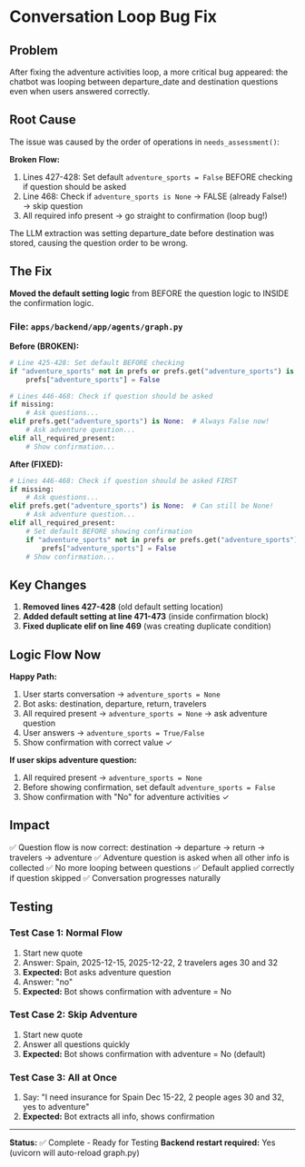 # Conversation Loop Bug Fix

## Problem
After fixing the adventure activities loop, a more critical bug appeared: the chatbot was looping between departure_date and destination questions even when users answered correctly.

## Root Cause
The issue was caused by the order of operations in `needs_assessment()`:

**Broken Flow:**
1. Lines 427-428: Set default `adventure_sports = False` BEFORE checking if question should be asked
2. Line 468: Check if `adventure_sports is None` → FALSE (already False!) → skip question
3. All required info present → go straight to confirmation (loop bug!)

The LLM extraction was setting departure_date before destination was stored, causing the question order to be wrong.

## The Fix

**Moved the default setting logic** from BEFORE the question logic to INSIDE the confirmation logic.

### File: `apps/backend/app/agents/graph.py`

**Before (BROKEN):**
```python
# Line 425-428: Set default BEFORE checking
if "adventure_sports" not in prefs or prefs.get("adventure_sports") is None:
    prefs["adventure_sports"] = False

# Lines 446-468: Check if question should be asked
if missing:
    # Ask questions...
elif prefs.get("adventure_sports") is None:  # Always False now!
    # Ask adventure question...
elif all_required_present:
    # Show confirmation...
```

**After (FIXED):**
```python
# Lines 446-468: Check if question should be asked FIRST
if missing:
    # Ask questions...
elif prefs.get("adventure_sports") is None:  # Can still be None!
    # Ask adventure question...
elif all_required_present:
    # Set default BEFORE showing confirmation
    if "adventure_sports" not in prefs or prefs.get("adventure_sports") is None:
        prefs["adventure_sports"] = False
    # Show confirmation...
```

## Key Changes

1. **Removed lines 427-428** (old default setting location)
2. **Added default setting at line 471-473** (inside confirmation block)
3. **Fixed duplicate elif on line 469** (was creating duplicate condition)

## Logic Flow Now

**Happy Path:**
1. User starts conversation → `adventure_sports = None`
2. Bot asks: destination, departure, return, travelers
3. All required present → `adventure_sports = None` → ask adventure question
4. User answers → `adventure_sports = True/False`
5. Show confirmation with correct value ✓

**If user skips adventure question:**
1. All required present → `adventure_sports = None`
2. Before showing confirmation, set default `adventure_sports = False`
3. Show confirmation with "No" for adventure activities ✓

## Impact

✅ Question flow is now correct: destination → departure → return → travelers → adventure
✅ Adventure question is asked when all other info is collected
✅ No more looping between questions
✅ Default applied correctly if question skipped
✅ Conversation progresses naturally

## Testing

### Test Case 1: Normal Flow
1. Start new quote
2. Answer: Spain, 2025-12-15, 2025-12-22, 2 travelers ages 30 and 32
3. **Expected:** Bot asks adventure question
4. Answer: "no"
5. **Expected:** Bot shows confirmation with adventure = No

### Test Case 2: Skip Adventure
1. Start new quote
2. Answer all questions quickly
3. **Expected:** Bot shows confirmation with adventure = No (default)

### Test Case 3: All at Once
1. Say: "I need insurance for Spain Dec 15-22, 2 people ages 30 and 32, yes to adventure"
2. **Expected:** Bot extracts all info, shows confirmation

---

**Status:** ✅ Complete - Ready for Testing
**Backend restart required:** Yes (uvicorn will auto-reload graph.py)

